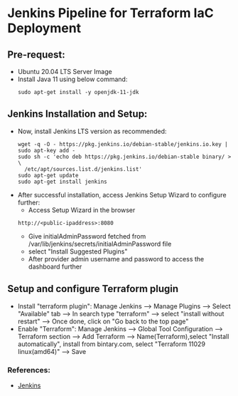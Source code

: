 # Jenkins Pipeline for Terraform IaC Deployment

## Pre-request:
- Ubuntu 20.04 LTS Server Image
- Install Java 11 using below command:
  ```
  sudo apt-get install -y openjdk-11-jdk
  ```
## Jenkins Installation and Setup:
- Now, install Jenkins LTS version as recommended:
  ```
  wget -q -O - https://pkg.jenkins.io/debian-stable/jenkins.io.key | sudo apt-key add -
  sudo sh -c 'echo deb https://pkg.jenkins.io/debian-stable binary/ > \
    /etc/apt/sources.list.d/jenkins.list'
  sudo apt-get update
  sudo apt-get install jenkins
  ```
- After successful installation, access Jenkins Setup Wizard to configure further:
  - Access Setup Wizard in the browser
  ```
  http://<public-ipaddress>:8080
  ```
  - Give initialAdminPassword fetched from /var/lib/jenkins/secrets/initialAdminPassword file
  - select "Install Suggested Plugins"
  - After provider admin username and password to access the dashboard further

## Setup and configure Terraform plugin
- Install "terraform plugin": Manage Jenkins --> Manage Plugins --> Select "Available" tab --> In search type "terraform" --> select "install without restart" --> Once done, click on "Go back to the top page"
- Enable "Terraform": Manage Jenkins --> Global Tool Configuration --> Terraform section --> Add Terraform --> Name(Terraform),select "Install automatically", install from bintary.com, select "Terraform 11029 linux(amd64)" --> Save

### References:
- [Jenkins](https://www.jenkins.io/doc/book/installing/linux/)